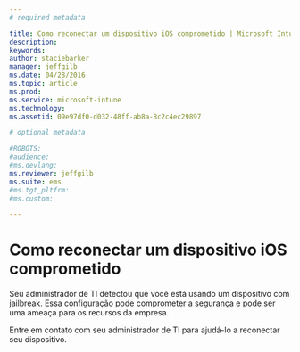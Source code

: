 ```yaml
---
# required metadata

title: Como reconectar um dispositivo iOS comprometido | Microsoft Intune
description:
keywords:
author: staciebarker
manager: jeffgilb
ms.date: 04/28/2016
ms.topic: article
ms.prod:
ms.service: microsoft-intune
ms.technology:
ms.assetid: 09e97df0-d032-48ff-ab8a-8c2c4ec29897

# optional metadata

#ROBOTS:
#audience:
#ms.devlang:
ms.reviewer: jeffgilb
ms.suite: ems
#ms.tgt_pltfrm:
#ms.custom:

---
```


# Como reconectar um dispositivo iOS comprometido
Seu administrador de TI detectou que você está usando um dispositivo com jailbreak. Essa configuração pode comprometer a segurança e pode ser uma ameaça para os recursos da empresa.

Entre em contato com seu administrador de TI para ajudá-lo a reconectar seu dispositivo.



<!--HONumber=May16_HO1-->


